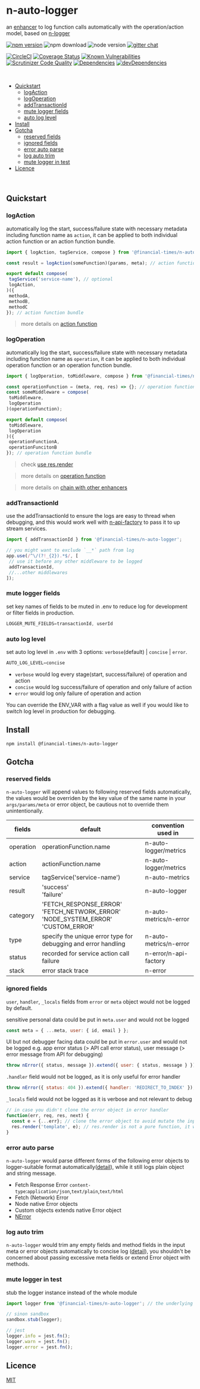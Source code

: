 # n-auto-logger 

an [enhancer](https://github.com/Financial-Times/n-express-enhancer) to log function calls automatically with the operation/action model, based on [n-logger](https://github.com/Financial-Times/n-logger)

[![npm version](https://badge.fury.io/js/%40financial-times%2Fn-auto-logger.svg)](https://badge.fury.io/js/%40financial-times%2Fn-auto-logger)
![npm download](https://img.shields.io/npm/dm/@financial-times/n-auto-logger.svg)
![node version](https://img.shields.io/node/v/@financial-times/n-auto-logger.svg)
[![gitter chat](https://badges.gitter.im/Financial-Times/n-auto-logger.svg)](https://gitter.im/Financial-Times/n-auto-logger?utm_source=badge&utm_medium=badge&utm_campaign=pr-badge&utm_content=badge)


[![CircleCI](https://circleci.com/gh/Financial-Times/n-auto-logger.svg?style=shield)](https://circleci.com/gh/Financial-Times/n-auto-logger)
[![Coverage Status](https://coveralls.io/repos/github/Financial-Times/n-auto-logger/badge.svg?branch=master)](https://coveralls.io/github/Financial-Times/n-auto-logger?branch=master)
[![Known Vulnerabilities](https://snyk.io/test/github/Financial-Times/n-auto-logger/badge.svg)](https://snyk.io/test/github/Financial-Times/n-auto-logger)
[![Scrutinizer Code Quality](https://scrutinizer-ci.com/g/Financial-Times/n-auto-logger/badges/quality-score.png?b=master)](https://scrutinizer-ci.com/g/Financial-Times/n-auto-logger/?branch=master)
[![Dependencies](https://david-dm.org/Financial-Times/n-auto-logger.svg)](https://david-dm.org/Financial-Times/n-auto-logger)
[![devDependencies](https://david-dm.org/Financial-Times/n-auto-logger/dev-status.svg)](https://david-dm.org/Financial-Times/n-auto-logger?type=dev)

<br>

- [Quickstart](#quickstart)
  * [logAction](#logaction)
  * [logOperation](#logoperation)
  * [addTransactionId](#addtransactionid)
  * [mute logger fields](#mute-logger-fields)
  * [auto log level](#auto-log-level)
- [Install](#install)
- [Gotcha](#gotcha)
  * [reserved fields](#reserved-fields)
  * [ignored fields](#ignored-fields)
  * [error auto parse](#error-auto-parse)
  * [log auto trim](#log-auto-trim)
  * [mute logger in test](#mute-logger-in-test)
- [Licence](#licence)

<br>

## Quickstart

### logAction

automatically log the start, success/failure state with necessary metadata including function name as `action`, it can be applied to both individual action function or an action function bundle.

```js
import { logAction, tagService, compose } from '@financial-times/n-auto-logger';

const result = logAction(someFunction)(params, meta); // action function

export default compose(
 tagService('service-name'), // optional
 logAction,
)({ 
 methodA, 
 methodB, 
 methodC 
}); // action function bundle
```

> more details on [action function](https://github.com/financial-Times/n-express-enhancer#action-function)

### logOperation

automatically log the start, success/failure state with necessary metadata including function name as `operation`, it can be applied to both individual operation function or an operation function bundle.

```js
import { logOperation, toMiddleware, compose } from '@financial-times/n-auto-logger';

const operationFunction = (meta, req, res) => {}; // operation function
const someMiddleware = compose(
 toMiddleware, 
 logOperation
)(operationFunction);

export default compose(
 toMiddleware, 
 logOperation
)({ 
 operationFunctionA, 
 operationFuncitonB 
}); // operation function bundle
```
> check [use res.render](https://github.com/Financial-Times/n-express-enhancer#use-resrender)

> more details on [operation function](https://github.com/financial-Times/n-express-enhancer#operatoin-function)

> more details on [chain with other enhancers](https://github.com/Financial-Times/n-express-enhancer/blob/master/README.md#chain-a-series-of-enhancers)

### addTransactionId

use the addTransactionId to ensure the logs are easy to thread when debugging, and this would work well with [n-api-factory](https://github.com/Financial-Times/n-api-factory) to pass it to up stream services.

```js
import { addTransactionId } from '@financial-times/n-auto-logger';

// you might want to exclude `__*` path from log
app.use(/^\/(?!_{2}).*$/, [
 // use it before any other middleware to be logged
 addTransactionId,
 //...other middlewares
]);
```

### mute logger fields

set key names of fields to be muted in .env to reduce log for development or filter fields in production.

```js
LOGGER_MUTE_FIELDS=transactionId, userId
```

### auto log level

set auto log level in `.env` with 3 options: `verbose`(default) | `concise` | `error`.

```js
AUTO_LOG_LEVEL=concise
```

* `verbose` would log every stage(start, success/failure) of operation and action
* `concise` would log success/failure of operation and only failure of action
* `error` would log only failure of operation and action

You can override the ENV_VAR with a flag value as well if you would like to switch log level in production for debugging.

## Install
```shell
npm install @financial-times/n-auto-logger
```

## Gotcha

### reserved fields
`n-auto-logger` will append values to following reserved fields automatically, the values would be overriden by the key value of the same name in your `args/params/meta` or error object, be cautious not to override them unintentionally.

| fields    | default                                                                            | convention used in     |
|-----------|------------------------------------------------------------------------------------|------------------------|
| operation | operationFunction.name                                                             | n-auto-logger/metrics  |
| action    | actionFunction.name                                                                | n-auto-logger/metrics  |
| service   | tagService('service-name')                                                         | n-auto-metrics         |
| result    | 'success'<br>'failure'                                                                | n-auto-logger          |
| category  | 'FETCH_RESPONSE_ERROR'<br>'FETCH_NETWORK_ERROR'<br>'NODE_SYSTEM_ERROR'<br>'CUSTOM_ERROR' | n-auto-metrics/n-error |
| type      | specify the unique error type for debugging and error handling                     | n-auto-metrics/n-error |
| status    | recorded for service action call failure                                           | n-error/n-api-factory  |
| stack     | error stack trace                                                                  | n-error                |


### ignored fields
`user`, `handler`, `_locals` fields from `error` or `meta` object would not be logged by default.

sensitive personal data could be put in `meta.user` and would not be logged
```js
const meta = { ...meta, user: { id, email } };
```

UI but not debugger facing data could be put in `error.user` and would not be logged
e.g. app error status (> API call error status), user message (> error message from API for debugging)

```js
throw nError({ status, message }).extend({ user: { status, message } });
````

`.handler` field would not be logged, as it is only useful for error handler
```js
throw nError({ status: 404 }).extend({ handler: 'REDIRECT_TO_INDEX' });
```

`_locals` field would not be logged as it is verbose and not relevant to debug
```js
// in case you didn't clone the error object in error handler
function(err, req, res, next) {
  const e = {...err}; // clone the error object to avoid mutate the input
  res.render('template', e); // res.render is not a pure function, it would assign _locals to e
}
```

### error auto parse

`n-auto-logger` would parse different forms of the following error objects to logger-suitable format automatically([detail](src/failure.js)), while it still logs plain object and string message.

* Fetch Response Error `content-type`:`application/json`,`text/plain`,`text/html`
* Fetch (Network) Error
* Node native Error objects
* Custom objects extends native Error object
* [NError](https://github.com/Financial-Times/n-error)

### log auto trim

`n-auto-logger` would trim any empty fields and method fields in the input meta or error objects automatically to concise log ([detail](src/index.js)), you shouldn't be concerned about passing excessive meta fields or extend Error object with methods.

### mute logger in test

stub the logger instance instead of the whole module

```js
import logger from '@financial-times/n-auto-logger'; // the underlying logger instance (`n-logger`)

// sinon sandbox
sandbox.stub(logger);

// jest
logger.info = jest.fn();
logger.warn = jest.fn();
logger.error = jest.fn();
```

## Licence
[MIT](/LICENSE)
